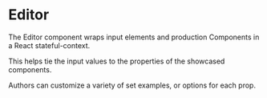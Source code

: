 # Editor

The Editor component wraps input elements and production Components in a React stateful-context.

This helps tie the input values to the properties of the showcased components.

Authors can customize a variety of set examples, or options for each prop.